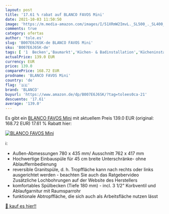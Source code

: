 ```yaml
---
layout: post
title: '17.61 % rabat auf BLANCO FAVOS Mini'
date: 2021-10-03 11:50:50
image: 'https://m.media-amazon.com/images/I/51XRmW2ImvL._SL500_._SL400_.jpg'
comments: true
category: ofertas
author: 'tole.es'
slug: 'B007E6J6SK-de BLANCO FAVOS Mini'
sku: 'B007E6J6SK-de'
tags: [ '1  Becken','Baumarkt','Küchen- & Badinstallation','Kücheninstallation','Küchenspülen','blanco', ]
actualPrice: 139.0 EUR
currency: EUR
price: 139.0
comparePrice: 168.72 EUR
prodname: 'BLANCO FAVOS Mini'
country: 'de'
flag: '🇩🇪'
brand: 'BLANCO'
buyurl: 'https://www.amazon.de/dp/B007E6J6SK/?tag=tolees0ca-21'
descuento: '17.61'
average: '139.0'
---
```


Es gibt ein [BLANCO FAVOS Mini](https://www.amazon.de/dp/B007E6J6SK/?tag=tolees0ca-21) mit aktuellem Preis 139.0 EUR (original: 168.72 EUR) 17.61 % Rabatt hier:

[![BLANCO FAVOS Mini](https://m.media-amazon.com/images/I/51XRmW2ImvL._SL500_._SL400_.jpg)](https://www.amazon.de/dp/B007E6J6SK/?tag=tolees0ca-21)

ℹ️:

- Außen-Abmessungen 780 x 435 mm/ Ausschnitt 762 x 417 mm
- Hochwertige Einbauspüle für 45 cm breite Unterschränke- ohne Ablauffernbedienung
- reversible Granitspüle, d. h. Tropffläche kann nach rechts oder links ausgerichtet werden - beachten Sie auch das Ratgebervideo Zusätzliche Lochbohrungen auf der Website des Herstellers
- komfortables Spülbecken (Tiefe 180 mm) - incl. 3 1/2" Korbventil und Ablaufgarnitur mit Raumsparrohr
- funktionale Abtropffläche, die sich auch als Arbeitsfläche nutzen lässt

[🛒 kauf es hier!!](https://www.amazon.de/dp/B007E6J6SK/?tag=tolees0ca-21)
